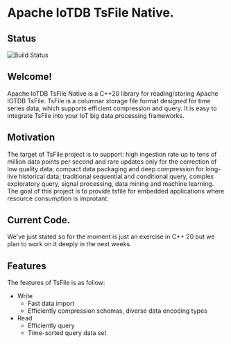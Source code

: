 # Apache IoTDB TsFile Native.

## Status
![Build Status](https://app.travis-ci.com/giorgiozoppi/tsfile.svg?branch=dev)

## Welcome!
Apache IoTDB TsFile Native is a C++20 library for reading/storing Apache IOTDB TsFile. TsFile is a columnar storage file format designed for time series data, which supports efficient compression and query. It is easy to integrate TsFile into your IoT big data processing frameworks.

## Motivation

The target of TsFile project is to support: high ingestion rate up to tens of million data points per second and rare updates only for the correction of low quality data; compact data packaging and deep compression for long-live historical data; traditional sequential and conditional query, complex exploratory query, signal processing, data mining and machine learning. The goal of this project is to provide tsfile for embedded applications where resource consumption is improtant.

## Current Code.

We've just stated so for the moment is just an exercise in C++ 20 but we plan to work on it deeply in the next weeks.

## Features
The features of TsFile is as follow:

- Write
  - Fast data import
  - Efficiently compression schemas, diverse data encoding types
- Read
  - Efficiently query
  - Time-sorted query data set


